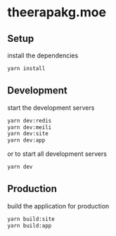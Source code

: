 # theerapakg.moe

## Setup

install the dependencies

```bash
yarn install
```

## Development

start the development servers

```bash
yarn dev:redis
yarn dev:meili
yarn dev:site
yarn dev:app
```

or to start all development servers

```bash
yarn dev
```

## Production

build the application for production

```bash
yarn build:site
yarn build:app
```
